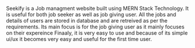Seekify is a Job managment website built using MERN Stack Technology.
It is useful for both job seeker as well as job giving user.
All the jobs and details of users are stored in database and are retreived as per the requirements.
Its main focus is for the job giving user as it mainly focuses on their expereince
Finaaly, it is very easy to use and because of its simple ui/ux it becomes very easy and useful for the first time user.
